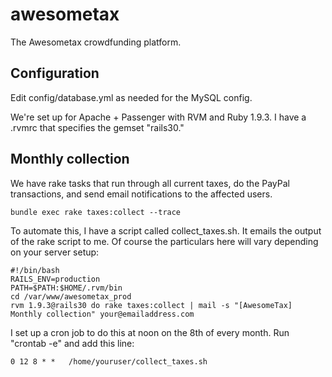 awesometax
==========

The Awesometax crowdfunding platform.


Configuration
-------------

Edit config/database.yml as needed for the MySQL config.

We're set up for Apache + Passenger with RVM and Ruby 1.9.3. I have a .rvmrc that specifies the gemset "rails30."


Monthly collection
------------------
We have rake tasks that run through all current taxes, do the PayPal transactions, and send email notifications to the affected users.

    bundle exec rake taxes:collect --trace    

To automate this, I have a script called collect_taxes.sh. It emails the output of the rake script to me. Of course the particulars here will vary depending on your server setup:

    #!/bin/bash
    RAILS_ENV=production
    PATH=$PATH:$HOME/.rvm/bin
    cd /var/www/awesometax_prod
    rvm 1.9.3@rails30 do rake taxes:collect | mail -s "[AwesomeTax] Monthly collection" your@emailaddress.com

I set up a cron job to do this at noon on the 8th of every month. Run "crontab -e" and add this line:

    0 12 8 * *   /home/youruser/collect_taxes.sh
